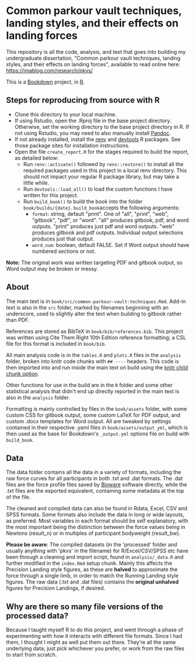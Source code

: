# Common parkour vault techniques, landing styles, and their effects on landing forces

This repository is all the code, analysis, and text that goes into building my undergraduate dissertation, "Common parkour vault techniques, landing styles, and their effects on landing forces", available to read online here: https://jmablog.com/research/pkvs/

This is a [Bookdown](https://bookdown.org/) project, in [R](https://www.r-project.org/).

## Steps for reproducing from source with R

- Clone this directory to your local machine.
- If using Rstudio, open the .Rproj file in the base project directory. Otherwise, set the working directory to the base project directory in R. If not using Rstudio, you may need to also manually install [Pandoc](https://pandoc.org/).
- If not already installed, install the [renv](https://rstudio.github.io/renv/) and [devtools](https://devtools.r-lib.org/) R packages. See those package sites for installation instructions.
- Open the file `create_report.R` for the stages required to build the report, as detailed below:
  - Run `renv::activate()` followed by `renv::restore()` to install all the required packages used in this project in a local renv directory. This should not impact your regular R package library, but may take a little while.
  - Run `devtools::load_all()` to load the custom functions I have written for this project.
  - Run `build_book()` to build the book into the folder `book/builds/{date}`. `build_book`accepts the following arguments:
    - `format`: string, default "print". One of "all", "print", "web", "gitbook", "pdf", or "word". "all" produces gitbook, pdf, and word outputs. "print" produces just pdf and word outputs. "web" produces gitbook and pdf outputs. Individual output selections produces just that output.
    - `word_num`: boolean, default FALSE. Set if Word output should have numbered sections or not.

**Note:** The original work was written targeting PDF and gitbook output, so Word output may be broken or messy.

## About

The main text is in `book/src/common-parkour-vault-techniques.Rmd`. Add-in text is also in the `src` folder, marked by filenames beginning with an underscore, used to slightly alter the text when building to gitbook rather than PDF.

References are stored as BibTeX in `book/bib/references.bib`. This project was written using Cite Them Right 10th Edition reference formatting; a CSL file for this format is included in `book/bib`.

All main analysis code is in the `tables.R` and `plots.R` files in the `analysis` folder, broken into knitr code chunks with `## ----` headers. This code is then imported into and run inside the main text on build using the [knitr child chunk option](https://yihui.org/knitr/options/#child-documents).

Other functions for use in the build are in the `R` folder and some other statistical analysis that didn't end up directly reported in the main text is also in the `analysis` folder.

Formatting is mainly controlled by files in the `book/assets` folder, with some custom CSS for gitbook output, some custom LaTeX for PDF output, and custom .docx templates for Word output. All are tweaked by settings contained in their respective .yaml files in `book/assets/output_yml`, which is then used as the base for Bookdown's `_output.yml` options file on build with `build_book`.

## Data

The data folder contains all the data in a variety of formats, including the raw force curves for all participants in both .txt and .dat formats. The .dat files are the force profile files saved by [Bioware](https://www.kistler.com/en/product/type-2812a/) software directly, while the .txt files are the exported equivalent, containing some metadata at the top of the file. 

The cleaned and compiled data can also be found in Rdata, Excel, CSV and SPSS formats. Some formats also include the data in long or wide layouts, as preferred. Most variables in each format should be self explanatory, with the most important being the distinction between the force values being in Newtons (result\_n) or in multiples of participant bodyweight (result\_bw).

**Please be aware**: The compiled datasets (in the 'processed' folder and usually anything with 'pkvs' in the filename) for R/Excel/CSV/SPSS etc have been through a cleaning and import script, found in `analysis/_data.R` and further modified in the `index.Rmd` setup chunk. Mainly this affects the Precision Landing style figures, as these are **halved** to approximate the force through a single limb, in order to match the Running Landing style figures. The raw data (.txt and .dat files) contains the **original unhalved** figures for Precision Landings, if desired.

## Why are there so many file versions of the processed data?

Because I taught myself R to do this project, and went through a phase of experimenting with how it interacts with different file formats. Since I had them, I thought I might as well put them out there. They’re all the same underlying data; just pick whichever you prefer, or work from the raw files to start from scratch. 